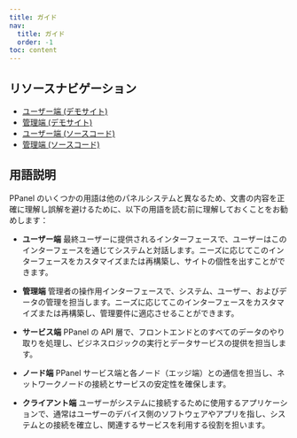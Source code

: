 ```yaml
---
title: ガイド
nav:
  title: ガイド
  order: -1
toc: content
---
```


## リソースナビゲーション

- [ユーザー端 (デモサイト)](https://user.ppanel.dev)
- [管理端 (デモサイト)](https://admin.ppanel.dev)
- [ユーザー端 (ソースコード)](https://github.com/perfect-panel/ppanel-web/tree/main/apps/user)
- [管理端 (ソースコード)](https://github.com/perfect-panel/ppanel-web/tree/main/apps/admin)

## 用語説明

PPanel のいくつかの用語は他のパネルシステムと異なるため、文書の内容を正確に理解し誤解を避けるために、以下の用語を読む前に理解しておくことをお勧めします：

- **ユーザー端**
  最終ユーザーに提供されるインターフェースで、ユーザーはこのインターフェースを通じてシステムと対話します。ニーズに応じてこのインターフェースをカスタマイズまたは再構築し、サイトの個性を出すことができます。

- **管理端**
  管理者の操作用インターフェースで、システム、ユーザー、およびデータの管理を担当します。ニーズに応じてこのインターフェースをカスタマイズまたは再構築し、管理要件に適応させることができます。

- **サービス端**
  PPanel の API 層で、フロントエンドとのすべてのデータのやり取りを処理し、ビジネスロジックの実行とデータサービスの提供を担当します。

- **ノード端**
  PPanel サービス端と各ノード（エッジ端）との通信を担当し、ネットワークノードの接続とサービスの安定性を確保します。

- **クライアント端**
  ユーザーがシステムに接続するために使用するアプリケーションで、通常はユーザーのデバイス側のソフトウェアやアプリを指し、システムとの接続を確立し、関連するサービスを利用する役割を担います。

